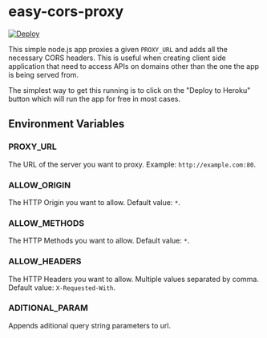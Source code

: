 # easy-cors-proxy

[![Deploy](https://www.herokucdn.com/deploy/button.png)](https://heroku.com/deploy)

This simple node.js app proxies a given `PROXY_URL` and adds all the necessary CORS headers. This is useful when creating client side application that need to access APIs on domains other than the one the app is being served from.

The simplest way to get this running is to click on the "Deploy to Heroku" button which will run the app for free in most cases.

## Environment Variables

### PROXY_URL

The URL of the server you want to proxy. Example: `http://example.com:80`.

### ALLOW_ORIGIN

The HTTP Origin you want to allow. Default value: `*`.

### ALLOW_METHODS

The HTTP Methods you want to allow. Default value: `*`.

### ALLOW_HEADERS

The HTTP Headers you want to allow. Multiple values separated by comma. Default value: `X-Requested-With`.

### ADITIONAL_PARAM
Appends aditional query string parameters to url.
